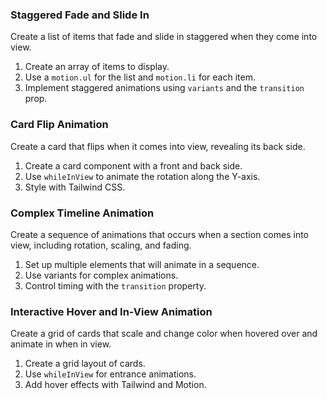 ### Staggered Fade and Slide In

Create a list of items that fade and slide in staggered when they come into view.

1. Create an array of items to display.
2. Use a `motion.ul` for the list and `motion.li` for each item.
3. Implement staggered animations using `variants` and the `transition` prop.

### Card Flip Animation

Create a card that flips when it comes into view, revealing its back side.

1. Create a card component with a front and back side.
2. Use `whileInView` to animate the rotation along the Y-axis.
3. Style with Tailwind CSS.

### Complex Timeline Animation

Create a sequence of animations that occurs when a section comes into view, including rotation, scaling, and fading.

1. Set up multiple elements that will animate in a sequence.
2. Use variants for complex animations.
3. Control timing with the `transition` property.

### Interactive Hover and In-View Animation

Create a grid of cards that scale and change color when hovered over and animate in when in view.

1. Create a grid layout of cards.
2. Use `whileInView` for entrance animations.
3. Add hover effects with Tailwind and Motion.
